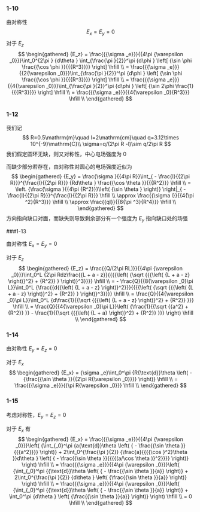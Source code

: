 ### 1-10

由对称性
$$
E_x=E_y=0
$$
对于 $E_z$
$$
\begin{gathered}
  {E_z} = \frac{{{\sigma _e}}}{{4\pi {\varepsilon _0}}}\int_0^{2\pi } {d\theta } \int_{\frac{\pi }{2}}^\pi  {d\phi } \left[ {\sin \phi \frac{{\cos \phi }}{{{R^3}}}} \right] \hfill \\
   = \frac{{{\sigma _e}}}{{2{\varepsilon _0}}}\int_{\frac{\pi }{2}}^\pi  {d\phi } \left[ {\sin \phi \frac{{\cos \phi }}{{{R^3}}}} \right] \hfill \\
   = \frac{{{\sigma _e}}}{{4{\varepsilon _0}}}\int_{\frac{\pi }{2}}^\pi  {d\phi } \left[ {\sin 2\phi \frac{1}{{{R^3}}}} \right] \hfill \\
   = \frac{{{\sigma _e}}}{{4{\varepsilon _0}{R^3}}} \hfill \\ 
\end{gathered}
$$


### 1-12

我们记
$$
R=0.5\mathrm{m}\quad l=2\mathrm{cm}\quad q=3.12\times 10^{-9}\mathrm{C}\\
\sigma=q/(2\pi R -l)\sim q/2\pi R
$$
我们假定圆环无缺，则又对称性，中心电场强度为 $0$

而缺少部分若存在，由对称性对圆心的电场强度近似为
$$
\begin{gathered}
  {E_y} = \frac{\sigma }{{4\pi R}}\int_{ - \frac{l}{{2\pi R}}}^{\frac{l}{{2\pi R}}} {Rd\theta } \frac{{\cos \theta }}{{{R^2}}} \hfill \\
   = \left. {\frac{\sigma }{{4\pi {R^2}}}\left( {\sin \theta } \right)} \right|_{ - \frac{l}{{2\pi R}}}^{\frac{l}{{2\pi R}}} \hfill \\
   \approx \frac{{\sigma l}}{{4{\pi ^2}{R^3}}} \hfill \\
   \approx \frac{{ql}}{{8{\pi ^3}{R^4}}} \hfill \\ 
\end{gathered}
$$
方向指向缺口对面，而缺失则导致剩余部分有一个强度为 $E_y$ 指向缺口处的场强



###1-13

由对称性 $E_x=E_y=0$

对于 $E_z$
$$
\begin{gathered}
  {E_z} = \frac{{Q/(2\pi RL)}}{{4\pi {\varepsilon _0}}}\int_0^L {2\pi Rdz\frac{{L + a - z}}{{{{\left( {\sqrt {{{\left( {L + a - z} \right)}^2} + {R^2}} } \right)}^3}}}}  \hfill \\
   =  - \frac{Q}{{8{\varepsilon _0}\pi L}}\int_0^L {\frac{{d{{\left( {L + a - z} \right)}^2}}}{{{{\left( {\sqrt {{{\left( {L + a - z} \right)}^2} + {R^2}} } \right)}^3}}}}  \hfill \\
   = \frac{Q}{{4{\varepsilon _0}\pi L}}\int_0^L {d\frac{1}{{\sqrt {{{\left( {L + a - z} \right)}^2} + {R^2}} }}}  \hfill \\
   = \frac{Q}{{4{\varepsilon _0}\pi L}}\left( {\frac{1}{{\sqrt {{a^2} + {R^2}} }} - \frac{1}{{\sqrt {{{\left( {L + a} \right)}^2} + {R^2}} }}} \right) \hfill \\ 
\end{gathered}
$$


### 1-14

由对称性 $E_y=E_z=0$

对于 $E_x$
$$
\begin{gathered}
  {E_x} = {\sigma _e}\int_0^\pi  {R{\text{d}}\theta \left( -{\frac{{\sin \theta }}{{2\pi R{\varepsilon _0}}}} \right)}  \hfill \\
   = \frac{{{\sigma _e}}}{{\pi R{\varepsilon _0}}} \hfill \\ 
\end{gathered}
$$


### 1-15

考虑对称性，$E_y=E_z=0$

对于 $E_x$ 有
$$
\begin{gathered}
  {E_x} = \frac{{{\sigma _e}}}{{4\pi {\varepsilon _0}}}\left( {\int_{_0}^\pi  {a{\text{d}}\theta \left( { - \frac{{\sin \theta }}{{{a^2}}}} \right)}  + 2\int_0^{\frac{\pi }{2}} {\frac{a}{{{{\cos }^2}\theta }}d\theta } \left( { - \frac{{\sin \theta }}{{{{(a/\cos \theta )}^2}}}} \right)} \right) \hfill \\
   = \frac{{{\sigma _e}}}{{4\pi {\varepsilon _0}}}\left( {\int_{_0}^\pi  {{\text{d}}\theta \left( { - \frac{{\sin \theta }}{a}} \right)}  + 2\int_0^{\frac{\pi }{2}} {d\theta } \left( {\frac{{\sin \theta }}{a}} \right)} \right) \hfill \\
   = \frac{{{\sigma _e}}}{{4\pi {\varepsilon _0}}}\left( {\int_{_0}^\pi  {{\text{d}}\theta \left( { - \frac{{\sin \theta }}{a}} \right)}  + \int_0^\pi  {d\theta } \left( {\frac{{\sin \theta }}{a}} \right)} \right) \hfill \\
   = 0 \hfill \\ 
\end{gathered} 
$$
